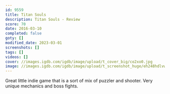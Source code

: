 ```yaml
---
id: 9559
title: Titan Souls
description: Titan Souls - Review
score: 70
date: 2016-03-10
completed: false
goty: []
modified_date: 2023-03-01
screenshots: []
tags: []
videos: []
cover: //images.igdb.com/igdb/image/upload/t_cover_big/co2xo0.jpg
image: //images.igdb.com/igdb/image/upload/t_screenshot_huge/eh248hdlvw8d5pjxxxqo.jpg
---
```

Great little indie game that is a sort of mix of puzzler and shooter. Very unique mechanics and boss fights.